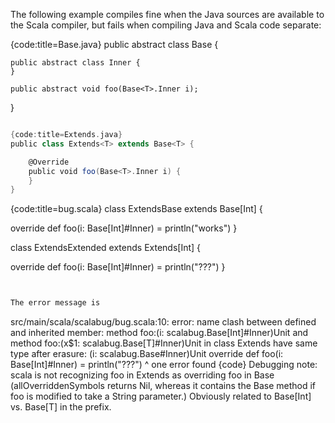 The following example compiles fine when the Java sources are available to the Scala compiler,
but fails when compiling Java and Scala code separate:

{code:title=Base.java}
public abstract class Base<T> {

    public abstract class Inner {
    }

    public abstract void foo(Base<T>.Inner i);
}
```scala

{code:title=Extends.java}
public class Extends<T> extends Base<T> {

    @Override
    public void foo(Base<T>.Inner i) {
    }
}
```

{code:title=bug.scala}
class ExtendsBase extends Base[Int] {

  override def foo(i: Base[Int]#Inner) = println("works")
}

class ExtendsExtended extends Extends[Int] {

  override def foo(i: Base[Int]#Inner) = println("???")
}
```scala


The error message is

```
src/main/scala/scalabug/bug.scala:10: error: name clash between defined and inherited member:
method foo:(i: scalabug.Base[Int]#Inner)Unit and
method foo:(x$1: scalabug.Base[T]#Inner)Unit in class Extends
have same type after erasure: (i: scalabug.Base#Inner)Unit
  override def foo(i: Base[Int]#Inner) = println("???")
               ^
one error found
{code}
Debugging note: scala is not recognizing foo in Extends as overriding foo in Base (allOverriddenSymbols returns Nil, whereas it contains the Base method if foo is modified to take a String parameter.) Obviously related to Base[Int] vs. Base[T] in the prefix.
